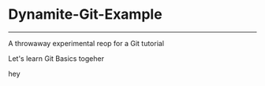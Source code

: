 # Dynamite-Git-Example
**********************

A throwaway experimental reop for a Git tutorial

Let's learn Git Basics togeher

hey


